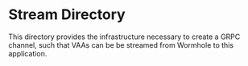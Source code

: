 # Stream Directory

This directory provides the infrastructure necessary to create a GRPC channel, such that VAAs can be be streamed from Wormhole to this application.